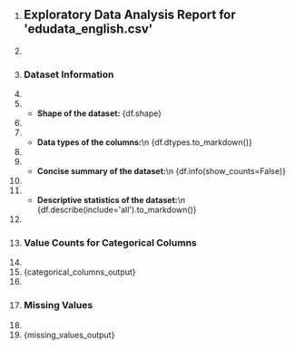 1. ## Exploratory Data Analysis Report for 'edudata_english.csv'
2. 
3. ### Dataset Information
4. 
5. - **Shape of the dataset:** {df.shape}
6. 
7. - **Data types of the columns:**\n {df.dtypes.to_markdown()}
8. 
9. - **Concise summary of the dataset:**\n {df.info(show_counts=False)}
10. 
11. - **Descriptive statistics of the dataset:**\n {df.describe(include='all').to_markdown()}
12. 
13. ### Value Counts for Categorical Columns
14. 
15. {categorical_columns_output}
16. 
17. ### Missing Values
18. 
19. {missing_values_output}
